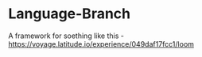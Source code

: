 # Language-Branch
A framework for soething like this - https://voyage.latitude.io/experience/049daf17fcc1/loom
